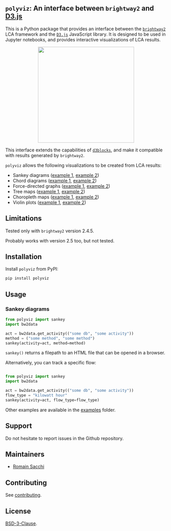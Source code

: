 ## ``polyviz``: An interface between ``brightway2`` and [D3.js](https://d3js.org/)

This is a Python package that provides an interface between the
[`brightway2`](https://brightway.dev) LCA framework and the [`D3.js`](https://d3js.org) JavaScript library.
It is designed to be used in Jupyter notebooks, and provides
interactive visualizations of LCA results.

<div align="center">
<img src="https://github.com/romainsacchi/polyviz/raw/main/assets/chord_sample.png" height="300"/>
</div>

This interface extends the capabilities of  [``d3blocks``](https://github.com/d3blocks/d3blocks), and make it compatible
with results generated by `brightway2`.

``polyviz`` allows the following visualizations to be created from LCA results:
* Sankey diagrams ([example 1](https://htmlpreview.github.io/?https://github.com/romainsacchi/polyviz/blob/main/examples/sankey_1.html), [example 2](https://htmlpreview.github.io/?https://github.com/romainsacchi/polyviz/blob/main/examples/sankey_2.html))
* Chord diagrams ([example 1](https://htmlpreview.github.io/?https://github.com/romainsacchi/polyviz/blob/main/examples/chord_1.html), [example 2](https://htmlpreview.github.io/?https://github.com/romainsacchi/polyviz/blob/main/examples/chord_2.html))
* Force-directed graphs ([example 1](https://htmlpreview.github.io/?https://github.com/romainsacchi/polyviz/blob/main/examples/force_1.html), [example 2](https://htmlpreview.github.io/?https://github.com/romainsacchi/polyviz/blob/main/examples/force_2.html))
* Tree maps ([example 1](https://htmlpreview.github.io/?https://github.com/romainsacchi/polyviz/blob/main/examples/treemap_1.html), [example 2](https://htmlpreview.github.io/?https://github.com/romainsacchi/polyviz/blob/main/examples/treemap_2.html))
* Choropleth maps ([example 1](https://htmlpreview.github.io/?https://github.com/romainsacchi/polyviz/blob/main/examples/choro_1.html), [example 2](https://htmlpreview.github.io/?https://github.com/romainsacchi/polyviz/blob/main/examples/choro_2.html))
* Violin plots ([example 1](https://htmlpreview.github.io/?https://github.com/romainsacchi/polyviz/blob/main/examples/violin_1.html), [example 2](https://htmlpreview.github.io/?https://github.com/romainsacchi/polyviz/blob/main/examples/violin_2.html))

## Limitations

Tested only with ``brightway2`` version 2.4.5.

Probably works with version 2.5 too, but not tested.

## Installation

Install ``polyviz`` from PyPI:

```bash
pip install polyviz
```

Usage
-----

### Sankey diagrams

```python
from polyviz import sankey
import bw2data

act = bw2data.get_activity(("some db", "some activity"))
method = ("some method", "some method")
sankey(activity=act, method=method)
```

`sankey()` returns a filepath to an HTML file that can be opened in a browser.

Alternatively, you can track a specific flow:

```python

from polyviz import sankey
import bw2data

act = bw2data.get_activity(("some db", "some activity"))
flow_type = "kilowatt hour"
sankey(activity=act, flow_type=flow_type)
```

Other examples are available in the [examples](github.com/romainsacchi/polyviz/tree/master/examples) folder.

## Support

Do not hesitate to report issues in the Github repository.

## Maintainers

* [Romain Sacchi](https://github.com/romainsacchi)

## Contributing

See [contributing](https://github.com/romainsacchi/carculator/blob/master/CONTRIBUTING.md).

## License

[BSD-3-Clause](https://github.com/romainsacchi/polyviz/blob/master/LICENSE).
